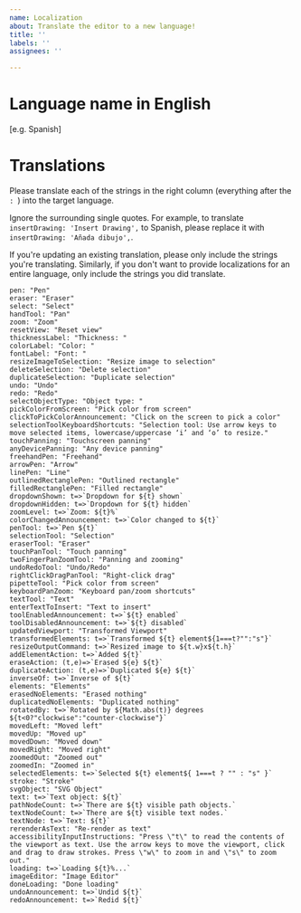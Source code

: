 ```yaml
---
name: Localization
about: Translate the editor to a new language!
title: ''
labels: ''
assignees: ''

---
```


# Language name in English
[e.g. Spanish]

# Translations
Please translate each of the strings in the right column (everything after the `: `) into the target language.

Ignore the surrounding single quotes. For example, to translate `insertDrawing: 'Insert Drawing',` to Spanish, please replace it with `insertDrawing: 'Añada dibujo',`.

If you're updating an existing translation, please only include the strings you're translating. Similarly, if you don't want to provide localizations for an entire language, only include the strings you did translate.

	pen: "Pen"
	eraser: "Eraser"
	select: "Select"
	handTool: "Pan"
	zoom: "Zoom"
	resetView: "Reset view"
	thicknessLabel: "Thickness: "
	colorLabel: "Color: "
	fontLabel: "Font: "
	resizeImageToSelection: "Resize image to selection"
	deleteSelection: "Delete selection"
	duplicateSelection: "Duplicate selection"
	undo: "Undo"
	redo: "Redo"
	selectObjectType: "Object type: "
	pickColorFromScreen: "Pick color from screen"
	clickToPickColorAnnouncement: "Click on the screen to pick a color"
	selectionToolKeyboardShortcuts: "Selection tool: Use arrow keys to move selected items, lowercase/uppercase ‘i’ and ‘o’ to resize."
	touchPanning: "Touchscreen panning"
	anyDevicePanning: "Any device panning"
	freehandPen: "Freehand"
	arrowPen: "Arrow"
	linePen: "Line"
	outlinedRectanglePen: "Outlined rectangle"
	filledRectanglePen: "Filled rectangle"
	dropdownShown: t=>`Dropdown for ${t} shown`
	dropdownHidden: t=>`Dropdown for ${t} hidden`
	zoomLevel: t=>`Zoom: ${t}%`
	colorChangedAnnouncement: t=>`Color changed to ${t}`
	penTool: t=>`Pen ${t}`
	selectionTool: "Selection"
	eraserTool: "Eraser"
	touchPanTool: "Touch panning"
	twoFingerPanZoomTool: "Panning and zooming"
	undoRedoTool: "Undo/Redo"
	rightClickDragPanTool: "Right-click drag"
	pipetteTool: "Pick color from screen"
	keyboardPanZoom: "Keyboard pan/zoom shortcuts"
	textTool: "Text"
	enterTextToInsert: "Text to insert"
	toolEnabledAnnouncement: t=>`${t} enabled`
	toolDisabledAnnouncement: t=>`${t} disabled`
	updatedViewport: "Transformed Viewport"
	transformedElements: t=>`Transformed ${t} element${1===t?"":"s"}`
	resizeOutputCommand: t=>`Resized image to ${t.w}x${t.h}`
	addElementAction: t=>`Added ${t}`
	eraseAction: (t,e)=>`Erased ${e} ${t}`
	duplicateAction: (t,e)=>`Duplicated ${e} ${t}`
	inverseOf: t=>`Inverse of ${t}`
	elements: "Elements"
	erasedNoElements: "Erased nothing"
	duplicatedNoElements: "Duplicated nothing"
	rotatedBy: t=>`Rotated by ${Math.abs(t)} degrees ${t<0?"clockwise":"counter-clockwise"}`
	movedLeft: "Moved left"
	movedUp: "Moved up"
	movedDown: "Moved down"
	movedRight: "Moved right"
	zoomedOut: "Zoomed out"
	zoomedIn: "Zoomed in"
	selectedElements: t=>`Selected ${t} element${ 1===t ? "" : "s" }`
	stroke: "Stroke"
	svgObject: "SVG Object"
	text: t=>`Text object: ${t}`
	pathNodeCount: t=>`There are ${t} visible path objects.`
	textNodeCount: t=>`There are ${t} visible text nodes.`
	textNode: t=>`Text: ${t}`
	rerenderAsText: "Re-render as text"
	accessibilityInputInstructions: "Press \"t\" to read the contents of the viewport as text. Use the arrow keys to move the viewport, click and drag to draw strokes. Press \"w\" to zoom in and \"s\" to zoom out."
	loading: t=>`Loading ${t}%...`
	imageEditor: "Image Editor"
	doneLoading: "Done loading"
	undoAnnouncement: t=>`Undid ${t}`
	redoAnnouncement: t=>`Redid ${t}`

<!--
 If you have development expierence and are comfortable creating a pull request, please consider doing so — the language can be added to ./src/localizations/.
-->
